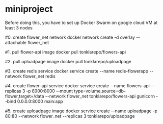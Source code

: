 # miniproject

Before doing this, you have to set up Docker Swarm on google cloud VM at least 3 nodes

#0. create flower_net network
docker network create -d overlay --attachable flower_net 

#1. pull flower-api image
docker pull tonklarepo/flowers-api

#2. pull uploadpage image
docker pull tonklarepo/uploadpage

#3. create redis service
docker service create --name redis-flowerapp --network flower_net redis 

#4. create flower-api service
docker service create --name flowers-api --replicas 3 -p 8000:8000 --mount type=volume,source=db-flower,target=/data --network flower_net tonklarepo/flowers-api gunicorn --bind 0.0.0.0:8000 main:app

#5. create uploadpage image
docker service create --name uploadpage -p 80:80 --network flower_net --replicas 3 tonklarepo/uploadpage
